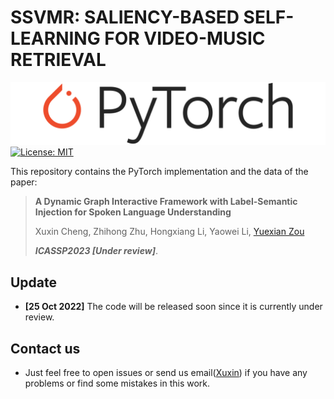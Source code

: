 # SSVMR: SALIENCY-BASED SELF-LEARNING FOR VIDEO-MUSIC RETRIEVAL
![image](pytorch.png)[![License: MIT](https://img.shields.io/badge/License-MIT-yellow.svg)](https://opensource.org/licenses/MIT)


This repository contains the PyTorch implementation and the data of the paper: 
> **A Dynamic Graph Interactive Framework with Label-Semantic Injection for Spoken Language Understanding** 
>
> Xuxin Cheng, Zhihong Zhu, Hongxiang Li, Yaowei Li, [Yuexian Zou](https://scholar.google.com/citations?user=sfyr7zMAAAAJ&hl=zh-CN&oi=ao)
> 
> ***ICASSP2023 [Under review]***.

## Update

- **[25 Oct 2022]** The code will be released soon since it is currently under review.

## Contact us

- Just feel free to open issues or send us email([Xuxin](mailto:chengxuxin@stu.pku.edu.cn)) if you have any problems or find some mistakes in this work.
